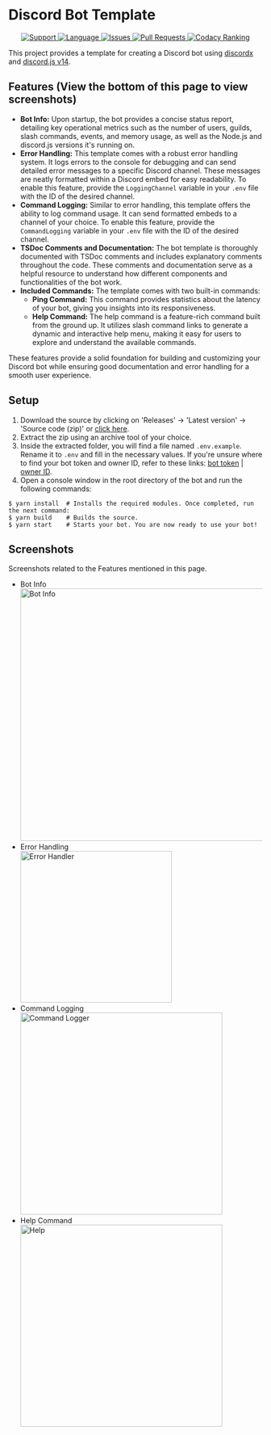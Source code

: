 # Discord Bot Template

<div align="center">
  <a href="https://discord.gg/Q3ZhdRJ">
    <img src="https://img.shields.io/discord/495602800802398212.svg?colorB=Blue&logo=discord&label=Support&style=for-the-badge" alt="Support">
  </a>
  <a href="https://github.com/Valhalla-Development/Bot-Template">
    <img src="https://img.shields.io/github/languages/top/Valhalla-Development/Bot-Template.svg?style=for-the-badge" alt="Language">
  </a>
  <a href="https://github.com/Valhalla-Development/Bot-Template/issues">
    <img src="https://img.shields.io/github/issues/Valhalla-Development/Bot-Template.svg?style=for-the-badge" alt="Issues">
  </a>
  <a href="https://github.com/Valhalla-Development/Bot-Template/pulls">
    <img src="https://img.shields.io/github/issues-pr/Valhalla-Development/Bot-Template.svg?style=for-the-badge" alt="Pull Requests">
  </a>
  <a href="https://app.codacy.com/gh/Valhalla-Development/Bot-Template/dashboard?utm_source=gh&utm_medium=referral&utm_content=&utm_campaign=Badge_grade">
    <img src="https://img.shields.io/codacy/grade/49b97351b8604c9a904991e633afc0be?style=for-the-badge" alt="Codacy Ranking">
  </a>
</div>

This project provides a template for creating a Discord bot using [discordx](https://discord-x.js.org/) and [discord.js v14](https://discord.js.org/).

## Features (View the bottom of this page to view screenshots)

- **Bot Info:** Upon startup, the bot provides a concise status report, detailing key operational metrics such as the number of users, guilds, slash commands, events, and memory usage, as well as the Node.js and discord.js versions it's running on.
- **Error Handling:** This template comes with a robust error handling system. It logs errors to the console for debugging and can send detailed error messages to a specific Discord channel. These messages are neatly formatted within a Discord embed for easy readability. To enable this feature, provide the `LoggingChannel` variable in your `.env` file with the ID of the desired channel.
- **Command Logging:** Similar to error handling, this template offers the ability to log command usage. It can send formatted embeds to a channel of your choice. To enable this feature, provide the `CommandLogging` variable in your `.env` file with the ID of the desired channel.
- **TSDoc Comments and Documentation:** The bot template is thoroughly documented with TSDoc comments and includes explanatory comments throughout the code. These comments and documentation serve as a helpful resource to understand how different components and functionalities of the bot work.
- **Included Commands:** The template comes with two built-in commands:
    - **Ping Command:** This command provides statistics about the latency of your bot, giving you insights into its responsiveness.
    - **Help Command:** The help command is a feature-rich command built from the ground up. It utilizes slash command links to generate a dynamic and interactive help menu, making it easy for users to explore and understand the available commands.

These features provide a solid foundation for building and customizing your Discord bot while ensuring good documentation and error handling for a smooth user experience.

## Setup

1. Download the source by clicking on 'Releases' -> 'Latest version' -> 'Source code (zip)' or [click here](https://github.com/Valhalla-Development/Bot-Template/releases).
2. Extract the zip using an archive tool of your choice.
3. Inside the extracted folder, you will find a file named `.env.example`. Rename it to `.env` and fill in the necessary values. If you're unsure where to find your bot token and owner ID, refer to these links: [bot token](https://github.com/reactiflux/discord-irc/wiki/Creating-a-discord-bot-&-getting-a-token) | [owner ID](https://support.discordapp.com/hc/en-us/articles/206346498-Where-can-I-find-my-User-Server-Message-ID-).
4. Open a console window in the root directory of the bot and run the following commands:

```shell
$ yarn install  # Installs the required modules. Once completed, run the next command:
$ yarn build    # Builds the source.
$ yarn start    # Starts your bot. You are now ready to use your bot!
```

## Screenshots

Screenshots related to the Features mentioned in this page.

- Bot Info 
</br><img src="https://www.ragnarokbot.com/upload/files/Screenshot_2023-06-22_at_16.11.31_1687446698.png" alt="Bot Info" style="width: 500px;">
- Error Handling
</br><img src="https://www.ragnarokbot.com/upload/files/Screenshot_2023-06-22_at_16.44.28_1687448678.png" alt="Error Handler" style="width: 300px;">
- Command Logging
</br><img src="https://www.ragnarokbot.com/upload/files/Screenshot_2023-06-22_at_16.45.43_1687448753.png" alt="Command Logger" style="width: 400px;">
- Help Command
</br><img src="https://www.ragnarokbot.com/upload/files/Screenshot_2023-06-22_at_16.46.35_1687448803.png" alt="Help" style="width: 400px;">
